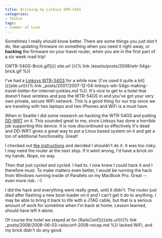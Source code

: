 ```yaml
---
title: Bricking my Linksys WTR-54GS
categories:
- Techie
tags:
- Summer of Love
---
```


Sometimes I really should know better. There are some things you just don't do, like updating firmware on something when you need it right away, or **hacking** the firmware on your travel router, when you are in the first part of a six week road trip!

![WTR-54GS-Brick.gif]({{ site.url }}{% link /assets/posts/2008/wtr-54gs-brick.gif %})

I've had a [Linksys WTR-54GS](http://www.linksys.com/servlet/Satellite?c=L_Product_C2&childpagename=US%2FLayout&cid=1122062241008&pagename=Linksys%2FCommon%2FVisitorWrapper) for a while now. [I've used it quite a bit]({{site.url}}{% link _posts/2007/2007-12-04-linksys-wtr-54gs-making-travel-better-for-internet-junkies.md %}). It's nice to get to a hotel that doesn't have wireless and pop the WTR-54GS in and you've got your very own private, secure WiFi network. This is a good thing for our trip since we are traveling with two laptops and two iPhones and WiFi is a must have.

When in Seattle I did some research on hacking the WTR-54GS and putting [DD-WRT](http://www.dd-wrt.com/) on it. This sounded great to me, since Linksys has done a horrible job supporting this device. It is now discontinued so effectively it's dead and DD-WRT gives a great way to put a Linux based system on it and get a ton of additional functionality. Great!

I checked out [the instructions](http://www.dd-wrt.com/phpBB2/viewtopic.php?t=21959) and decided I shouldn't do it. It was too risky. I may need the router at the next stop. If it went wrong, I'd have a brick on my hands. Nope, no way.

Then that just cycled and cycled. I had to. I now knew I _could_ hack it and I therefore must. To make matters even better, I would be running the hack from Windows running inside of Parallels on my MacBook Pro. Great -- even more risk. :-)

I did the hack and everything went really great, until it didn't. The router just died after flashing a new boot-loader on it and I can't get it do to anything. I may be able to bring it back to life with a JTAG cable, but that is a serious amount of work for sometime when I'm back at home. Lesson learned, should have left it alone.

Of course the hotel we stayed at for [RailsConf]({{site.url}}{% link _posts/2008/2008-06-03-railsconf-2008-recap.md %}) lacked WiFi, and my brick didn't do any good.
